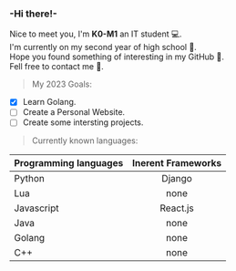 ### **-Hi there!-**
Nice to meet you, I'm **K0-M1** an IT student 💻.
<br>
I'm currently on my second year of high school 🏫.
<br>
Hope you found something of interesting in my GitHub 🤖.
<br>
Fell free to contact me 👀.
<br>

> My 2023 Goals:
- [x] Learn Golang.
- [ ] Create a Personal Website.
- [ ] Create some intersting projects.

> Currently known languages:

| Programming languages | Inerent Frameworks |
| :---         |     :---:      |
| Python   | Django     |
| Lua     | none       |
| Javascript | React.js |
| Java | none |
| Golang | none |
| C++ | none |
